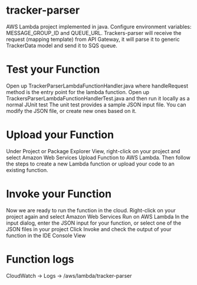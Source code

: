 # tracker-parser
AWS Lambda project implemented in java.
Configure environment variables: MESSAGE_GROUP_ID and QUEUE_URL.
Trackers-parser will receive the request (mapping template) from API Gateway, it will parse it to generic TrackerData model and send it to SQS queue.


# Test your Function
Open up TrackerParserLambdaFunctionHandler.java where handleRequest method is the entry point for the
lambda function.
Open up TrackersParserLambdaFunctionHandlerTest.java and then run it locally as a normal JUnit test
The unit test provides a sample JSON input file. You can modify the JSON file, or create new ones based on it.


# Upload your Function
Under Project or Package Explorer View, right-click on your project and select Amazon Web Services Upload Function to AWS Lambda.
Then follow the steps to create a new Lambda function or upload your code to an existing function.


# Invoke your Function
Now we are ready to run the function in the cloud. Right-click on your project again and select Amazon Web Services Run on AWS Lambda
In the input dialog, enter the JSON input for your function, or select one of the JSON files in your project
Click Invoke and check the output of your function in the IDE Console View


# Function logs
CloudWatch -> Logs -> /aws/lambda/tracker-parser

